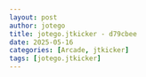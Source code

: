 ```yaml
---
layout: post
author: jotego
title: jotego.jtkicker - d79cbee
date: 2025-05-16
categories: [Arcade, jtkicker]
tags: [jotego.jtkicker]
---
```


